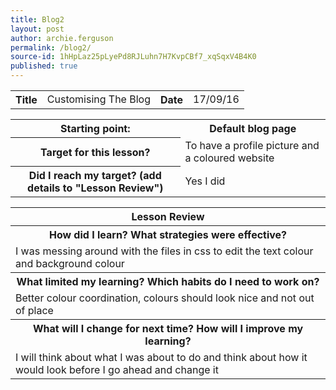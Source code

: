 ```yaml
---
title: Blog2
layout: post
author: archie.ferguson
permalink: /blog2/
source-id: 1hHpLaz25pLyePd8RJLuhn7H7KvpCBf7_xqSqxV4B4K0
published: true
---
```

<table>
  <tr>
    <th>Title</td>
    <td>Customising The Blog</td>
    <th>Date</td>
    <td>17/09/16</td>
  </tr>
</table>


<table>
  <tr>
    <th>Starting point:</th>
    <th>Default blog page</th>
  </tr>
  <tr>
    <th>Target for this lesson?</th>
    <td>To have a profile picture and a coloured website</td>
  </tr>
  <tr>
    <th>Did I reach my target? 
(add details to "Lesson Review")</td>
    <td> Yes I did</td>
  </tr>
</table>


<table>
  <tr>
    <th>Lesson Review</td>
  </tr>
  <tr>
    <th>How did I learn? What strategies were effective? </th>
  </tr>
  <tr>
    <td>I was messing around with the files in css to edit the text colour and background colour</td>
  </tr>
  <tr>
    <th>What limited my learning? Which habits do I need to work on? </th>
  </tr>
  <tr>
    <td>Better colour coordination, colours should look nice and not out of place</td>
  </tr>
  <tr>
    <th>What will I change for next time? How will I improve my learning?</th>
  </tr>
  <tr>
    <td>I will think about what I was about to do and think about how it would look before I go ahead and change it</td>
  </tr>
</table>


